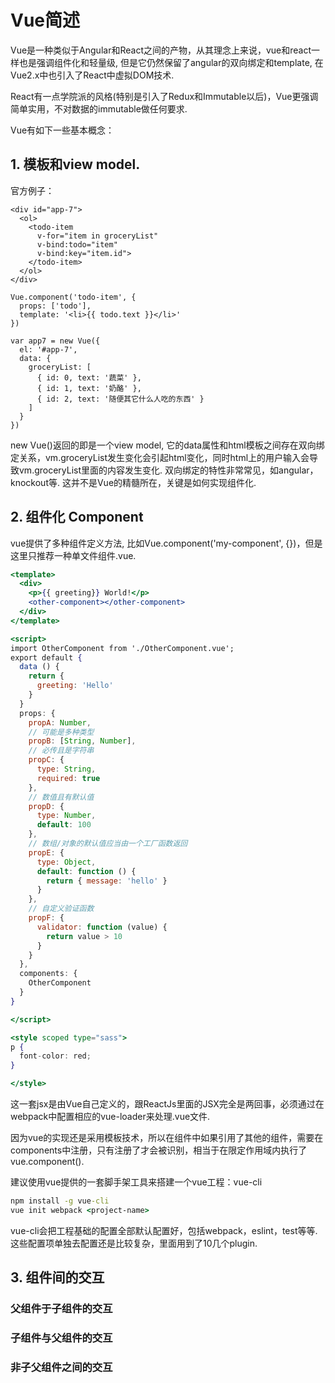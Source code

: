 # Vue简述
Vue是一种类似于Angular和React之间的产物，从其理念上来说，vue和react一样也是强调组件化和轻量级, 但是它仍然保留了angular的双向绑定和template, 在Vue2.x中也引入了React中虚拟DOM技术.

React有一点学院派的风格(特别是引入了Redux和Immutable以后)，Vue更强调简单实用，不对数据的immutable做任何要求.

Vue有如下一些基本概念：
## 1. 模板和view model.
官方例子：
```
<div id="app-7">
  <ol>
    <todo-item
      v-for="item in groceryList"
      v-bind:todo="item"
      v-bind:key="item.id">
    </todo-item>
  </ol>
</div>

Vue.component('todo-item', {
  props: ['todo'],
  template: '<li>{{ todo.text }}</li>'
})

var app7 = new Vue({
  el: '#app-7',
  data: {
    groceryList: [
      { id: 0, text: '蔬菜' },
      { id: 1, text: '奶酪' },
      { id: 2, text: '随便其它什么人吃的东西' }
    ]
  }
})

```
new Vue()返回的即是一个view model, 它的data属性和html模板之间存在双向绑定关系，vm.groceryList发生变化会引起html变化，同时html上的用户输入会导致vm.groceryList里面的内容发生变化.
双向绑定的特性非常常见，如angular，knockout等. 这并不是Vue的精髓所在，关键是如何实现组件化.

## 2. 组件化 Component
vue提供了多种组件定义方法, 比如Vue.component('my-component', {})，但是这里只推荐一种单文件组件.vue.
```jsx
<template>
  <div>
    <p>{{ greeting}} World!</p>
    <other-component></other-component>
  </div>
</template>

<script>
import OtherComponent from './OtherComponent.vue';
export default {
  data () {
    return {
      greeting: 'Hello'
    }
  }
  props: {
    propA: Number,
    // 可能是多种类型
    propB: [String, Number],
    // 必传且是字符串
    propC: {
      type: String,
      required: true
    },
    // 数值且有默认值
    propD: {
      type: Number,
      default: 100
    },
    // 数组/对象的默认值应当由一个工厂函数返回
    propE: {
      type: Object,
      default: function () {
        return { message: 'hello' }
      }
    },
    // 自定义验证函数
    propF: {
      validator: function (value) {
        return value > 10
      }
    }
  },
  components: {
    OtherComponent
  }
}

</script>

<style scoped type="sass">
p {
  font-color: red;
}

</style>

```
这一套jsx是由Vue自己定义的，跟ReactJs里面的JSX完全是两回事，必须通过在webpack中配置相应的vue-loader来处理.vue文件.

因为vue的实现还是采用模板技术，所以在组件中如果引用了其他的组件，需要在components中注册，只有注册了才会被识别，相当于在限定作用域内执行了vue.component().





建议使用vue提供的一套脚手架工具来搭建一个vue工程：vue-cli
```cmd
npm install -g vue-cli
vue init webpack <project-name>
```
vue-cli会把工程基础的配置全部默认配置好，包括webpack，eslint，test等等. 这些配置项单独去配置还是比较复杂，里面用到了10几个plugin.





## 3. 组件间的交互

### 父组件于子组件的交互


### 子组件与父组件的交互



### 非子父组件之间的交互

